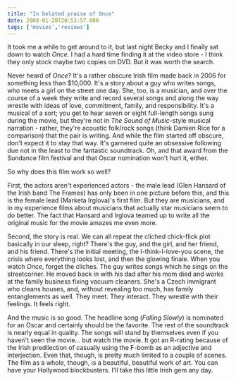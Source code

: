 ```yaml
---
title: "In belated praise of Once"
date: 2008-01-28T20:53:57.000
tags: ['movies','reviews']
---
```


It took me a while to get around to it, but last night Becky and I finally sat down to watch _Once_. I had a hard time finding it at the video store - I think they only stock maybe two copies on DVD. But it was worth the search.

Never heard of _Once_? It's a rather obscure Irish film made back in 2006 for something less than $10,000. It's a story about a guy who writes songs, who meets a girl on the street one day. She, too, is a musician, and over the course of a week they write and record several songs and along the way wrestle with ideas of love, commitment, family, and responsibility. It's a musical of a sort; you get to hear seven or eight full-length songs sung during the movie, but they're not in _The Sound of Music_\-style musical narration - rather, they're acoustic folk/rock songs (think Damien Rice for a comparison) that the pair is writing. And while the film started off obscure, don't expect it to stay that way. It's garnered quite an obsessive following due not in the least to the fantastic soundtrack. Oh, and that award from the Sundance film festival and that Oscar nomination won't hurt it, either.

So why does this film work so well?

First, the actors aren't experienced actors - the male lead (Glen Hansard of the Irish band The Frames) has only been in one picture before this, and this is the female lead (Marketa Irglova)'s first film. But they are musicians, and in my experience films about musicians that actually star musicians seem to do better. The fact that Hansard and Irglova teamed up to write all the original music for the movie amazes me even more.

Second, the story is real. We can all repeat the cliched chick-flick plot basically in our sleep, right? There's the guy, and the girl, and her friend, and his friend. There's the initial meeting, the I-think-I-love-you scene, the crisis where everything looks lost, and then the glowing finale. When you watch _Once_, forget the cliches. The guy writes songs which he sings on the streetcorner. He moved back in with his dad after his mom died and works at the family business fixing vacuum cleaners. She's a Czech immigrant who cleans houses, and, without revealing too much, has family entanglements as well. They meet. They interact. They wrestle with their feelings. It feels right.

And the music is so good. The headline song (_Falling Slowly_) is nominated for an Oscar and certainly should be the favorite. The rest of the soundtrack is nearly equal in quality. The songs will stand by themselves even if you haven't seen the movie... but watch the movie. It got an R-rating because of the Irish predilection of casually using the F-bomb as an adjective and interjection. Even that, though, is pretty much limited to a couple of scenes. The film as a whole, though, is a beautiful, beautiful work of art. You can have your Hollywood blockbusters. I'll take this little Irish gem any day.

